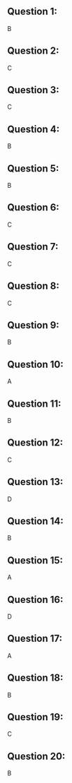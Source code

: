 ## Question 1:
B

## Question 2:
C

## Question 3:
C

## Question 4:
B

## Question 5:
B

## Question 6:
C

## Question 7:
C

## Question 8:
C

## Question 9:
B

## Question 10:
A

## Question 11:
B

## Question 12:
C

## Question 13:
D

## Question 14:
B

## Question 15:
A

## Question 16:
D

## Question 17:
A

## Question 18:
B

## Question 19:
C

## Question 20:
B
